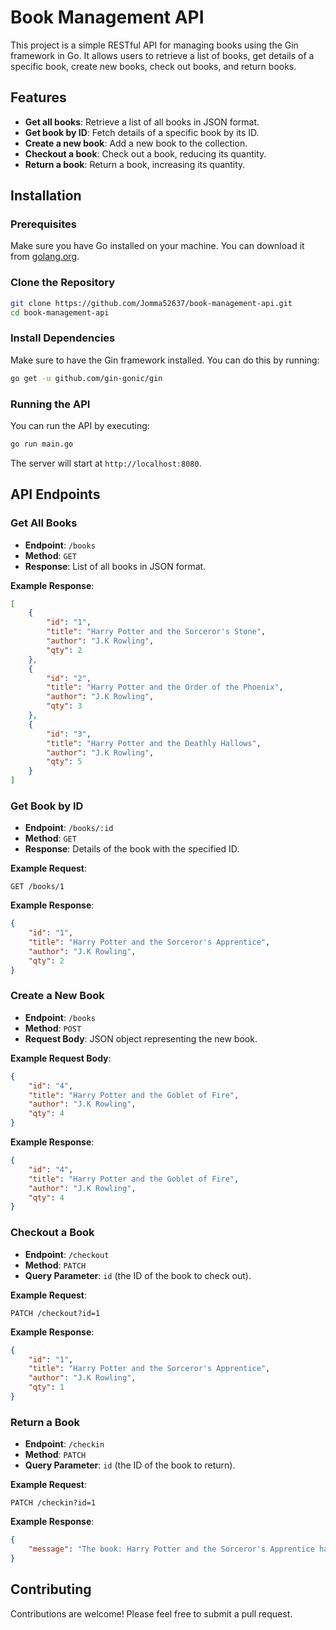 # Book Management API

This project is a simple RESTful API for managing books using the Gin framework in Go. It allows users to retrieve a list of books, get details of a specific book, create new books, check out books, and return books.

## Features

- **Get all books**: Retrieve a list of all books in JSON format.
- **Get book by ID**: Fetch details of a specific book by its ID.
- **Create a new book**: Add a new book to the collection.
- **Checkout a book**: Check out a book, reducing its quantity.
- **Return a book**: Return a book, increasing its quantity.

## Installation

### Prerequisites

Make sure you have Go installed on your machine. You can download it from [golang.org](https://golang.org/dl/).

### Clone the Repository

```bash
git clone https://github.com/Jomma52637/book-management-api.git
cd book-management-api
```

### Install Dependencies

Make sure to have the Gin framework installed. You can do this by running:

```bash
go get -u github.com/gin-gonic/gin
```

### Running the API

You can run the API by executing:

```bash
go run main.go
```

The server will start at `http://localhost:8080`.

## API Endpoints

### Get All Books

- **Endpoint**: `/books`
- **Method**: `GET`
- **Response**: List of all books in JSON format.

**Example Response**:
```json
[
    {
        "id": "1",
        "title": "Harry Potter and the Sorceror's Stone",
        "author": "J.K Rowling",
        "qty": 2
    },
    {
        "id": "2",
        "title": "Harry Potter and the Order of the Phoenix",
        "author": "J.K Rowling",
        "qty": 3
    },
    {
        "id": "3",
        "title": "Harry Potter and the Deathly Hallows",
        "author": "J.K Rowling",
        "qty": 5
    }
]
```

### Get Book by ID

- **Endpoint**: `/books/:id`
- **Method**: `GET`
- **Response**: Details of the book with the specified ID.

**Example Request**:
```
GET /books/1
```

**Example Response**:
```json
{
    "id": "1",
    "title": "Harry Potter and the Sorceror's Apprentice",
    "author": "J.K Rowling",
    "qty": 2
}
```

### Create a New Book

- **Endpoint**: `/books`
- **Method**: `POST`
- **Request Body**: JSON object representing the new book.

**Example Request Body**:
```json
{
    "id": "4",
    "title": "Harry Potter and the Goblet of Fire",
    "author": "J.K Rowling",
    "qty": 4
}
```

**Example Response**:
```json
{
    "id": "4",
    "title": "Harry Potter and the Goblet of Fire",
    "author": "J.K Rowling",
    "qty": 4
}
```

### Checkout a Book

- **Endpoint**: `/checkout`
- **Method**: `PATCH`
- **Query Parameter**: `id` (the ID of the book to check out).

**Example Request**:
```
PATCH /checkout?id=1
```

**Example Response**:
```json
{
    "id": "1",
    "title": "Harry Potter and the Sorceror's Apprentice",
    "author": "J.K Rowling",
    "qty": 1
}
```

### Return a Book

- **Endpoint**: `/checkin`
- **Method**: `PATCH`
- **Query Parameter**: `id` (the ID of the book to return).

**Example Request**:
```
PATCH /checkin?id=1
```

**Example Response**:
```json
{
    "message": "The book: Harry Potter and the Sorceror's Apprentice has been returned."
}
```

## Contributing

Contributions are welcome! Please feel free to submit a pull request.
